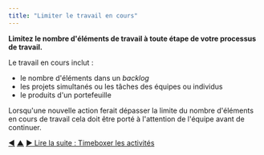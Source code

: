 ```yaml
---
title: "Limiter le travail en cours"
---
```



<strong>Limitez le nombre d'éléments de travail à toute étape de votre processus de travail.</strong>

Le travail en cours inclut :

- le nombre d'éléments dans un <dfn data-info="Backlog: Une liste (souvent priorisée)  d&#x27;éléments de travail à faire (livrables) ou de drivers en attente de traitement.">backlog</dfn>
- les projets simultanés ou les tâches des équipes ou individus
- le produits d'un portefeuille

Lorsqu'une nouvelle action ferait dépasser la limite du nombre d'éléments en cours de travail cela doit être porté à l'attention de l'équipe avant de continuer.

<div class="bottom-nav">
<a href="pull-system-for-work.html" title="Retour à : Travailler en flux tirés">◀</a> <a href="organizing-work.html" title="Remonter: Organiser le travail">▲</a> <a href="timebox-activities.html" title="Lire la suite : Timeboxer les activités">▶ Lire la suite : Timeboxer les activités</a>
</div>


<script type="text/javascript">
Mousetrap.bind('g n', function() {
    window.location.href = 'timebox-activities.html';
    return false;
});
</script>

